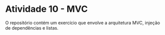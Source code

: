# Atividade 10 - MVC
O repositório contém um exercício que envolve a arquitetura MVC, injeção de dependências e listas.
